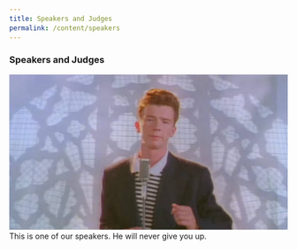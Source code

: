 ```yaml
---
title: Speakers and Judges
permalink: /content/speakers
---
```


### **Speakers and Judges**
<!-- TODO need speaker profiles -->

![Speaker 1](/images/test.jpg "Sample Speaker")
This is one of our speakers. He will never give you up.